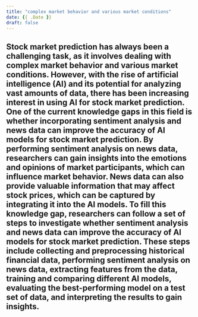 ```yaml
---
title: "complex market behavior and various market conditions"
date: {{ .Date }}
draft: false
---
```


## Stock market prediction has always been a challenging task, as it involves dealing with complex market behavior and various market conditions. However, with the rise of artificial intelligence (AI) and its potential for analyzing vast amounts of data, there has been increasing interest in using AI for stock market prediction. One of the current knowledge gaps in this field is whether incorporating sentiment analysis and news data can improve the accuracy of AI models for stock market prediction. By performing sentiment analysis on news data, researchers can gain insights into the emotions and opinions of market participants, which can influence market behavior. News data can also provide valuable information that may affect stock prices, which can be captured by integrating it into the AI models. To fill this knowledge gap, researchers can follow a set of steps to investigate whether sentiment analysis and news data can improve the accuracy of AI models for stock market prediction. These steps include collecting and preprocessing historical financial data, performing sentiment analysis on news data, extracting features from the data, training and comparing different AI models, evaluating the best-performing model on a test set of data, and interpreting the results to gain insights.
